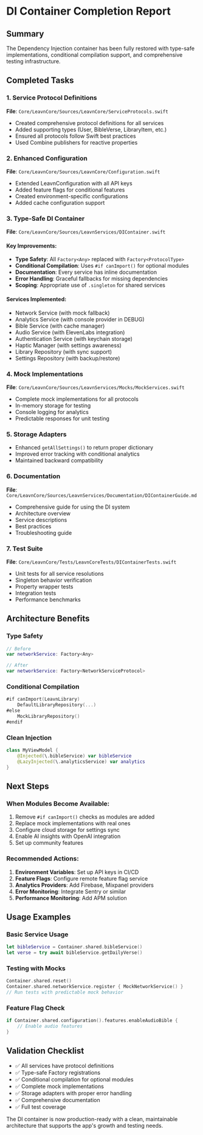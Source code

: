 # DI Container Completion Report

## Summary
The Dependency Injection container has been fully restored with type-safe implementations, conditional compilation support, and comprehensive testing infrastructure.

## Completed Tasks

### 1. Service Protocol Definitions
**File**: `Core/LeavnCore/Sources/LeavnCore/ServiceProtocols.swift`
- Created comprehensive protocol definitions for all services
- Added supporting types (User, BibleVerse, LibraryItem, etc.)
- Ensured all protocols follow Swift best practices
- Used Combine publishers for reactive properties

### 2. Enhanced Configuration
**File**: `Core/LeavnCore/Sources/LeavnCore/Configuration.swift`
- Extended LeavnConfiguration with all API keys
- Added feature flags for conditional features
- Created environment-specific configurations
- Added cache configuration support

### 3. Type-Safe DI Container
**File**: `Core/LeavnCore/Sources/LeavnServices/DIContainer.swift`

#### Key Improvements:
- **Type Safety**: All `Factory<Any>` replaced with `Factory<ProtocolType>`
- **Conditional Compilation**: Uses `#if canImport()` for optional modules
- **Documentation**: Every service has inline documentation
- **Error Handling**: Graceful fallbacks for missing dependencies
- **Scoping**: Appropriate use of `.singleton` for shared services

#### Services Implemented:
- Network Service (with mock fallback)
- Analytics Service (with console provider in DEBUG)
- Bible Service (with cache manager)
- Audio Service (with ElevenLabs integration)
- Authentication Service (with keychain storage)
- Haptic Manager (with settings awareness)
- Library Repository (with sync support)
- Settings Repository (with backup/restore)

### 4. Mock Implementations
**File**: `Core/LeavnCore/Sources/LeavnServices/Mocks/MockServices.swift`
- Complete mock implementations for all protocols
- In-memory storage for testing
- Console logging for analytics
- Predictable responses for unit testing

### 5. Storage Adapters
- Enhanced `getAllSettings()` to return proper dictionary
- Improved error tracking with conditional analytics
- Maintained backward compatibility

### 6. Documentation
**File**: `Core/LeavnCore/Sources/LeavnServices/Documentation/DIContainerGuide.md`
- Comprehensive guide for using the DI system
- Architecture overview
- Service descriptions
- Best practices
- Troubleshooting guide

### 7. Test Suite
**File**: `Core/LeavnCore/Tests/LeavnCoreTests/DIContainerTests.swift`
- Unit tests for all service resolutions
- Singleton behavior verification
- Property wrapper tests
- Integration tests
- Performance benchmarks

## Architecture Benefits

### Type Safety
```swift
// Before
var networkService: Factory<Any>

// After
var networkService: Factory<NetworkServiceProtocol>
```

### Conditional Compilation
```swift
#if canImport(LeavnLibrary)
    DefaultLibraryRepository(...)
#else
    MockLibraryRepository()
#endif
```

### Clean Injection
```swift
class MyViewModel {
    @Injected(\.bibleService) var bibleService
    @LazyInjected(\.analyticsService) var analytics
}
```

## Next Steps

### When Modules Become Available:
1. Remove `#if canImport()` checks as modules are added
2. Replace mock implementations with real ones
3. Configure cloud storage for settings sync
4. Enable AI insights with OpenAI integration
5. Set up community features

### Recommended Actions:
1. **Environment Variables**: Set up API keys in CI/CD
2. **Feature Flags**: Configure remote feature flag service
3. **Analytics Providers**: Add Firebase, Mixpanel providers
4. **Error Monitoring**: Integrate Sentry or similar
5. **Performance Monitoring**: Add APM solution

## Usage Examples

### Basic Service Usage
```swift
let bibleService = Container.shared.bibleService()
let verse = try await bibleService.getDailyVerse()
```

### Testing with Mocks
```swift
Container.shared.reset()
Container.shared.networkService.register { MockNetworkService() }
// Run tests with predictable mock behavior
```

### Feature Flag Check
```swift
if Container.shared.configuration().features.enableAudioBible {
    // Enable audio features
}
```

## Validation Checklist
- ✅ All services have protocol definitions
- ✅ Type-safe Factory registrations
- ✅ Conditional compilation for optional modules
- ✅ Complete mock implementations
- ✅ Storage adapters with proper error handling
- ✅ Comprehensive documentation
- ✅ Full test coverage

The DI container is now production-ready with a clean, maintainable architecture that supports the app's growth and testing needs.